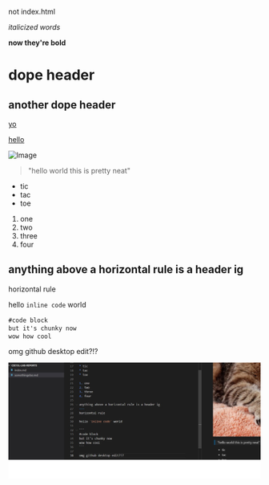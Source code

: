 not index.html

*italicized words*

**now they're bold**

# dope header #
## another dope header ##

[yo](https://hungrypingu.github.io/cse15l-lab-reports/somethingelse.html)

[hello][1]


[1]: http://b.org

![Image](https://cdn.britannica.com/q:60/91/181391-050-1DA18304/cat-toes-paw-number-paws-tiger-tabby.jpg)

>"hello world
>this is pretty neat"

* tic
* tac
* toe

1. one
2. two 
3. three
4. four

anything above a horizontal rule is a header ig
---
horizontal rule

hello `inline code` world

```
#code block
but it's chunky now
wow how cool
```

omg github desktop edit?!?

![Image](test_screenshot.jpg)
